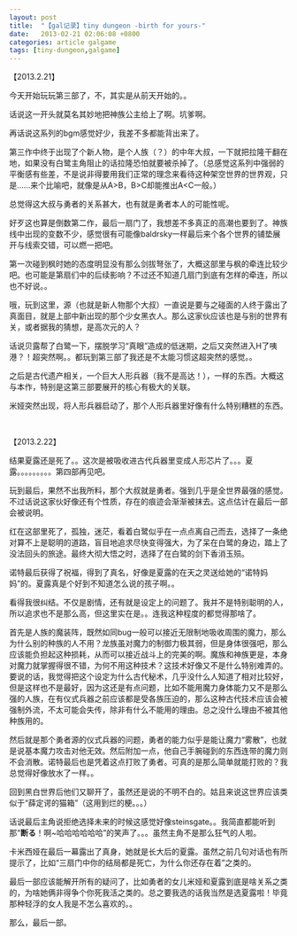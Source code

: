 ```yaml
---
layout: post
title:  "【gal记录】tiny dungeon -birth for yours-"
date:   2013-02-21 02:06:08 +0800
categories: article galgame
tags: [tiny-dungeon,galgame]
---
```


<article>
<p>【2013.2.21】</p>
<p>今天开始玩玩第三部了，不，其实是从前天开始的。。</p>
<p>话说这一开头就莫名其妙地把神族公主给上了啊。坑爹啊。</p>
<p>再话说这系列的bgm感觉好少，我差不多都能背出来了。</p>
<!-- more -->
<p>
第三作中终于出现了个新人物，是个人族（？）的中年大叔，一下就把拉隆干翻在地，如果没有白鹭主角阻止的话拉隆恐怕就要被杀掉了。（总感觉这系列中强弱的平衡感有些差，不是说非得要用我们正常的理念来看待这种架空世界的世界观，只是……来个比喻吧，就像是从A&gt;B，B&gt;C却能推出A&lt;C一般。）</p>
<p>总觉得这大叔与勇者的关系甚大，也有就是勇者本人的可能性呢。</p>
<p>
好歹这也算是倒数第二作，最后一扇门了，我想差不多真正的高潮也要到了。神族线中出现的变数不少，感觉很有可能像baldrsky一样最后来个各个世界的铺垫展开与线索交错，可以燃一把吧。</p>
<p>
第一次碰到枫时她的态度明显没有那么剑拔弩张了，大概这部里与枫的牵连比较少吧。也可能是第扇们中的后续影响？不过还不知道几扇门到底有怎样的牵连，所以也不好说。。</p>
<p>
哦，玩到这里，源（也就是新人物那个大叔）一直说是要与之碰面的人终于露出了真面目，就是上部中新出现的那个少女黑衣人。那么这家伙应该也是与别的世界有关，或者据我的猜想，是高次元的人？<br>
</p>
<p>
话说贝露帮了白鹭一下，摆脱学习“真眼”造成的低迷期，之后又突然进入H了咦港？！超突然啊。。都玩到第三部了我还是不太能习惯这超突然的感觉。。</p>
<p>
之后是古代遗产相关，一个巨大人形兵器（我不是高达！），一样的东西。大概这与本作，特别是这第三部要展开的核心有极大的关联。</p>
<p>米娅突然出现，将人形兵器启动了，那个人形兵器里好像有什么特别糟糕的东西。</p>
<p><br></p>
<p>【2013.2.22】</p>
<p>结果夏露还是死了。。这次是被吸收进古代兵器里变成人形芯片了。。。夏露。。。。。。。。。第四部再见吧。</p>
<p>
玩到最后，果然不出我所料，那个大叔就是勇者。强到几乎是全世界最强的感觉。不过话说这家伙好像还有个性质，存在的痕迹会渐渐被抹去。这点估计在最后一部会被说明。</p>
<p>
红在这部里死了，孤独，迷茫，看着白鹭似乎在一点点离自己而去，选择了一条绝对算不上是聪明的道路，盲目地追求尽快变得强大，为了呆在白鹭的身边，踏上了没法回头的旅途。最终大彻大悟之时，选择了在白鹭的剑下香消玉殒。</p>
<p>
诺特最后获得了祝福，得到了真名，好像是夏露的在天之灵送给她的“诺特妈妈”的。夏露真是个好到不知道怎么说的孩子啊。。</p>
<p>
看得我很纠结。不仅是剧情，还有就是设定上的问题了。我并不是特别聪明的人，所以追求也不是那么高，但这里实在是。。连我这种程度的都觉得那啥了。</p>
<p>
首先是人族的魔装阵，既然如同bug一般可以接近无限制地吸收周围的魔力，那么为什么别的种族的人不用？龙族虽对魔力的制御力极其弱，但是身体很强吧，那么应该能负担起这种损耗，从而可以接近战斗上的完美的啊。魔族和神族更是，本身对魔力就掌握得很不错，为何不用这种技术？这技术好像又不是什么特别难弄的。要说的话，我觉得把这个设定为什么古代秘术，几乎没什么人知道了相对比较好，但是这样也不是最好，因为这还是有点问题，比如不能用魔力身体能力又不是那么强的人族，在有仪式兵器之前应该都是受各族压迫的，那么这种古代技术应该会被强制外流，不太可能会失传，除非有什么不能用的理由。总之没什么理由不被其他种族用的。</p>
<p>
然后就是那个勇者源的仪式兵器的问题，勇者的能力似乎是能让魔力“雾散”，也就是说基本魔力攻击对他无效。然后附加一点，他自己手腕碰到的东西连带的魔力则不会消散。诺特最后也是凭着这点打败了勇者。可真的是那么简单就能打败的？我总觉得好像放水了一样。。</p>
<p>
回到黑白世界后他们又聊开了，虽然还是说的不明不白的。姑且来说这世界应该类似于“薛定谔的猫箱”（这用到烂的梗。。。）</p>
<p>话说最后主角说拒绝选择未来的时候这感觉好像steinsgate。。我简直都能听到那“<strong>断る</strong>！啊~哈哈哈哈哈哈”的笑声了。。。虽然主角不是那么狂气的人啦。</span></p>
<p><span style="text-indent: 2em;">卡米西娅在最后一幕露出了真身，她就是长大后的夏露。虽然之前几句对话也有所提示了，比如“三扇门中你的结局都是死亡，为什么你还存在着”之类的。</span></p>
<p><span style="text-indent: 2em;">最后一部应该能解开所有的疑问了，比如勇者的女儿米娅和夏露到底是啥关系之类的，为啥她俩非得争个你死我活之类的。总之要我选的话我当然是选夏露啦！毕竟那种轻浮的女人我是不怎么喜欢的。。</span></p>
<p><span style="text-indent: 2em;">那么，最后一部。</span></p>
</article>